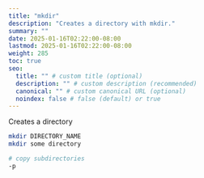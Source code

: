 ```yaml
---
title: "mkdir"
description: "Creates a directory with mkdir."
summary: ""
date: 2025-01-16T02:22:00-08:00
lastmod: 2025-01-16T02:22:00-08:00
weight: 285
toc: true
seo:
  title: "" # custom title (optional)
  description: "" # custom description (recommended)
  canonical: "" # custom canonical URL (optional)
  noindex: false # false (default) or true
---
```


Creates a directory

```bash
mkdir DIRECTORY_NAME
mkdir some directory

# copy subdirectories
-p
```
